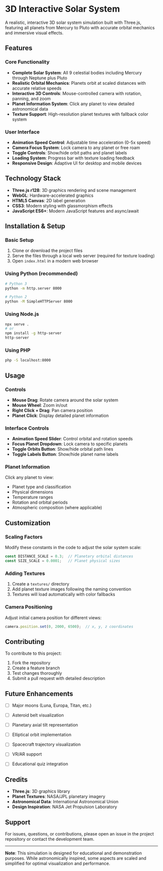 # 3D Interactive Solar System

A realistic, interactive 3D solar system simulation built with Three.js, featuring all planets from Mercury to Pluto with accurate orbital mechanics and immersive visual effects.

## Features

### Core Functionality
- **Complete Solar System**: All 9 celestial bodies including Mercury through Neptune plus Pluto
- **Realistic Orbital Mechanics**: Planets orbit at scaled distances with accurate relative speeds
- **Interactive 3D Controls**: Mouse-controlled camera with rotation, panning, and zoom
- **Planet Information System**: Click any planet to view detailed astronomical data
- **Texture Support**: High-resolution planet textures with fallback color system

### User Interface
- **Animation Speed Control**: Adjustable time acceleration (0-5x speed)
- **Camera Focus System**: Lock camera to any planet or free roam
- **Toggle Controls**: Show/hide orbit paths and planet labels
- **Loading System**: Progress bar with texture loading feedback
- **Responsive Design**: Adaptive UI for desktop and mobile devices

## Technology Stack

- **Three.js r128**: 3D graphics rendering and scene management
- **WebGL**: Hardware-accelerated graphics
- **HTML5 Canvas**: 2D label generation
- **CSS3**: Modern styling with glassmorphism effects
- **JavaScript ES6+**: Modern JavaScript features and async/await

## Installation & Setup

### Basic Setup
1. Clone or download the project files
2. Serve the files through a local web server (required for texture loading)
3. Open `index.html` in a modern web browser

### Using Python (recommended)
```bash
# Python 3
python -m http.server 8000

# Python 2
python -M SimpleHTTPServer 8000
```

### Using Node.js
```bash
npx serve .
# or
npm install -g http-server
http-server
```

### Using PHP
```bash
php -S localhost:8000
```

## Usage

### Controls
- **Mouse Drag**: Rotate camera around the solar system
- **Mouse Wheel**: Zoom in/out
- **Right Click + Drag**: Pan camera position
- **Planet Click**: Display detailed planet information

### Interface Controls
- **Animation Speed Slider**: Control orbital and rotation speeds
- **Focus Planet Dropdown**: Lock camera to specific planets
- **Toggle Orbits Button**: Show/hide orbital path lines
- **Toggle Labels Button**: Show/hide planet name labels

### Planet Information
Click any planet to view:
- Planet type and classification
- Physical dimensions
- Temperature ranges
- Rotation and orbital periods
- Atmospheric composition (where applicable)

## Customization

### Scaling Factors
Modify these constants in the code to adjust the solar system scale:
```javascript
const DISTANCE_SCALE = 0.3;  // Planetary orbital distances
const SIZE_SCALE = 0.0001;   // Planet physical sizes
```

### Adding Textures
1. Create a `textures/` directory
2. Add planet texture images following the naming convention
3. Textures will load automatically with color fallbacks

### Camera Positioning
Adjust initial camera position for different views:
```javascript
camera.position.set(0, 2000, 6500);  // x, y, z coordinates
```

## Contributing

To contribute to this project:
1. Fork the repository
2. Create a feature branch
3. Test changes thoroughly
4. Submit a pull request with detailed description

## Future Enhancements

- [ ] Major moons (Luna, Europa, Titan, etc.)
- [ ] Asteroid belt visualization
- [ ] Planetary axial tilt representation
- [ ] Elliptical orbit implementation
- [ ] Spacecraft trajectory visualization
- [ ] VR/AR support
- [ ] Educational quiz integration


## Credits

- **Three.js**: 3D graphics library
- **Planet Textures**: NASA/JPL planetary imagery
- **Astronomical Data**: International Astronomical Union
- **Design Inspiration**: NASA Jet Propulsion Laboratory

## Support

For issues, questions, or contributions, please open an issue in the project repository or contact the development team.

---

**Note**: This simulation is designed for educational and demonstration purposes. While astronomically inspired, some aspects are scaled and simplified for optimal visualization and performance.
